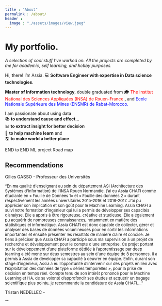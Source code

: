```yaml
---
title : "About"
permalink : /about/
header : 
  image : "./assets/images/view.jpeg"
---
```


# My portfolio. 
*A selection of cool stuff I've worked on. All the projects are completed by me for academic, self learning, and hobby purposes.*

Hi, there! I’m Assia. &#128187; **Software Engineer with expertise in Data science technologies**.

**Master of Information technology**, double graduated from &#127891; <span style="color:red">The Institut National des Sciences Appliquées (INSA) de Rouen-France </span>, and <span style="color:blue"> Ecole Nationale Supérieure des Mines (ENSMR) de Rabat-Morocco.<span>

I am passionate about using data <br>
&#x1f4da; **to understand cause and effect**...<br>
&#128202; **to extract insight for better decision**<br>
&#129302; **to help machine learn** and <br>
&#x1f30e; **to make world a better place** <br>


END to END ML project 
Road map

## Recommendations
Gilles GASSO - Professeur des Universités 

<p style="font-size:13px"> 
“En ma qualité d'enseignant au sein du département ASI (Architecture des Systèmes d'Information) de l'INSA Rouen Normandie, j'ai eu Assia CHAFI comme étudiante en « Fouille de Données 1» et « Fouille des données 2 » durant respectivement les années universitaires 2015-2016 et 2016-2017. J'ai pu apprécier son implication et son goût pour le Machine Learning. Assia CHAFI a suivi notre formation d’ingénieur qui lui a permis de développer ses capacités d’analyse. Elle a appris à être rigoureuse, créative et studieuse. Elle a également pu acquérir de nombreuses connaissances, notamment en matière des statistiques et informatique. Assia CHAFI est donc capable de collecter, gérer et analyser des bases de données volumineuses pour en sortir les informations importantes et ensuite présenter les résultats de manière claire et concise. Je tiens à préciser que Assia CHAFI a participé sous ma supervision à un projet de recherche et développement pour le compte d'une entreprise. Ce projet portant sur le développement d’une plateforme dédiée à l’apprentissage par deep learning a été mené sur deux semestres au sein d'une équipe de 8 personnes. Il a permis à Assia de développer sa capacité à oeuvrer en équipe. Enfin, durant son stage d’ingénieur, Assia a eu l’opportunité d’intervenir sur des projets en lien avec l’exploitation des données de type «  séries temporelles », pour la prise de décision en temps réel. Compte tenu de son intérêt prononcé pour le Machine Learning et l’IA, de sa volonté d’approfondir ses études et acquérir un bagage scientifique plus pointu, je recommande la candidature de Assia CHAFI....”
</p>

Tristan NEDELLEC - 
<p style="font-size:13px"> 
“”
<p>

